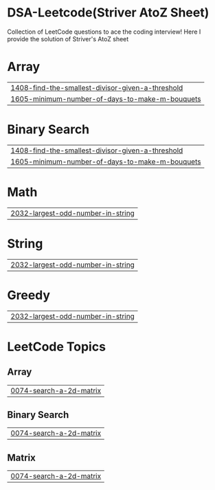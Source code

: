 # DSA-Leetcode(Striver AtoZ Sheet)
Collection of LeetCode questions to ace the coding interview! 
Here I provide the solution of Striver's AtoZ sheet


# Array
|  |
| ------- |
| [1408-find-the-smallest-divisor-given-a-threshold](https://github.com/silky-modi22/DSA-Leetcode/tree/master/1408-find-the-smallest-divisor-given-a-threshold) |
| [1605-minimum-number-of-days-to-make-m-bouquets](https://github.com/silky-modi22/DSA-Leetcode/tree/master/1605-minimum-number-of-days-to-make-m-bouquets) |
# Binary Search
|  |
| ------- |
| [1408-find-the-smallest-divisor-given-a-threshold](https://github.com/silky-modi22/DSA-Leetcode/tree/master/1408-find-the-smallest-divisor-given-a-threshold) |
| [1605-minimum-number-of-days-to-make-m-bouquets](https://github.com/silky-modi22/DSA-Leetcode/tree/master/1605-minimum-number-of-days-to-make-m-bouquets) |
# Math
|  |
| ------- |
| [2032-largest-odd-number-in-string](https://github.com/silky-modi22/DSA-Leetcode/tree/master/2032-largest-odd-number-in-string) |
# String
|  |
| ------- |
| [2032-largest-odd-number-in-string](https://github.com/silky-modi22/DSA-Leetcode/tree/master/2032-largest-odd-number-in-string) |
# Greedy
|  |
| ------- |
| [2032-largest-odd-number-in-string](https://github.com/silky-modi22/DSA-Leetcode/tree/master/2032-largest-odd-number-in-string) |
<!---LeetCode Topics Start-->
# LeetCode Topics
## Array
|  |
| ------- |
| [0074-search-a-2d-matrix](https://github.com/silky-modi22/DSA-Leetcode/tree/master/0074-search-a-2d-matrix) |
## Binary Search
|  |
| ------- |
| [0074-search-a-2d-matrix](https://github.com/silky-modi22/DSA-Leetcode/tree/master/0074-search-a-2d-matrix) |
## Matrix
|  |
| ------- |
| [0074-search-a-2d-matrix](https://github.com/silky-modi22/DSA-Leetcode/tree/master/0074-search-a-2d-matrix) |
<!---LeetCode Topics End-->